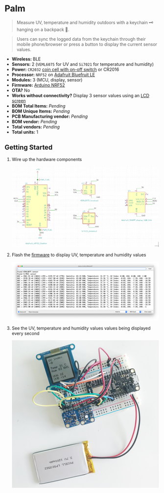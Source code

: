 # Palm

> Measure UV, temperature and humidity outdoors with a keychain 🗝 hanging on a backpack 🎒.

> Users can sync the logged data from the keychain through their mobile phone/browser or press a button to display the current sensor values.

- **Wireless:**	BLE
- **Sensors:**	2 (`VEML6075` for UV and `Si7021` for temperature and humidity)
- **Power:**	`CR2032` [coin cell with on-off switch](https://www.adafruit.com/product/1871) or CR2016
- **Processor:**	`NRF52` on [Adafruit Bluefruit LE](https://www.adafruit.com/product/2661)
- **Modules:** 3 (MCU, display, sensor)
- **Firmware:**	[Arduino NRF52](https://github.com/sandeepmistry/arduino-nRF5)
- **OTA?**	No
- **Works without connectivity?**	Display 3 sensor values using an [LCD screen](https://www.adafruit.com/product/3502)
- **BOM Total Items:**	*Pending*
- **BOM Unique Items:** *Pending*
- **PCB Manufacturing vendor:**	*Pending*
- **BOM vendor:** *Pending*
- **Total vendors:** *Pending*
- **Total units:** 1

## Getting Started

1. Wire up the hardware components

    ![](components/display-sensors/schematic.png)
1. Flash the [firmware](components/display-sensors/main.ino) to display UV, temperature and humidity values

    ![](components/display-sensors/console.png)
1. See the UV, temperature and humidity values values being displayed every second

    ![](components/display-sensors/prototype.jpg)
